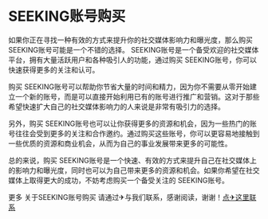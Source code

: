 # SEEKING账号购买

如果你正在寻找一种有效的方式来提升你的社交媒体影响力和曝光度，那么购买 SEEKING账号可能是一个不错的选择。 SEEKING账号是一个备受欢迎的社交媒体平台，拥有大量活跃用户和各种吸引人的功能，通过购买 SEEKING账号，你可以快速获得更多的关注和认可。

购买 SEEKING账号可以帮助你节省大量的时间和精力，因为你不需要从零开始建立一个新的账号，而是可以直接开始利用已有的账号进行推广和营销。这对于那些希望快速扩大自己的社交媒体影响力的人来说是非常有吸引力的选择。

另外，购买 SEEKING账号也可以让你获得更多的资源和机会，因为一些热门的账号往往会受到更多的关注和合作邀约。通过购买这些账号，你可以更容易地接触到一些优质的资源和商业机会，从而为自己的事业发展带来更多的可能性。

总的来说，购买 SEEKING账号是一个快速、有效的方式来提升自己在社交媒体上的影响力和曝光度，同时也可以为自己带来更多的资源和机会。如果你希望在社交媒体上取得更大的成功，不妨考虑购买一个备受关注的 SEEKING账号。

更多 关于SEEKING账号购买 请通过✈与我们联系，感谢阅读，谢谢！[点✈这里联系](https://acc.k02.cc)